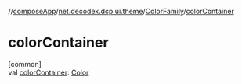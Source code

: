 //[composeApp](../../../index.md)/[net.decodex.dcp.ui.theme](../index.md)/[ColorFamily](index.md)/[colorContainer](color-container.md)

# colorContainer

[common]\
val [colorContainer](color-container.md): [Color](https://developer.android.com/reference/kotlin/androidx/compose/ui/graphics/Color.html)
